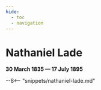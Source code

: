 ```yaml
---
hide:
  - toc
  - navigation 
---
```


# Nathaniel Lade

**30 March 1835 — 17 July 1895**

--8<-- "snippets/nathaniel-lade.md"
